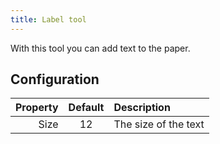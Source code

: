 ```yaml
---
title: Label tool
---
```



With this tool you can add text to the paper.

## Configuration

| Property | Default | Description          |
|---------:|:-------:|:---------------------|
|     Size |   12    | The size of the text |
